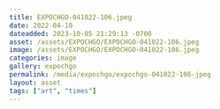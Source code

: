 ```yaml
---
title: EXPOCHGO-041022-106.jpeg
date: 2022-04-10
dateadded: 2023-10-05 21:29:13 -0700
asset: /assets/EXPOCHGO/EXPOCHGO-041022-106.jpeg
image: /assets/EXPOCHGO/EXPOCHGO-041022-106.jpeg
categories: image
gallery: expochgo
permalink: /media/expochgo/expochgo-041022-106-jpeg
layout: asset
tags: ["art", "times"]
--- 
```

